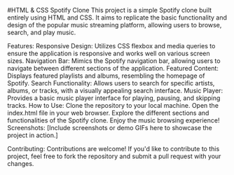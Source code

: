 #HTML & CSS Spotify Clone 
This project is a simple Spotify clone built entirely using HTML and CSS. It aims to replicate the basic functionality and design of the popular music streaming platform, allowing users to browse, search, and play music.

Features:
Responsive Design: Utilizes CSS flexbox and media queries to ensure the application is responsive and works well on various screen sizes.
Navigation Bar: Mimics the Spotify navigation bar, allowing users to navigate between different sections of the application.
Featured Content: Displays featured playlists and albums, resembling the homepage of Spotify.
Search Functionality: Allows users to search for specific artists, albums, or tracks, with a visually appealing search interface.
Music Player: Provides a basic music player interface for playing, pausing, and skipping tracks.
How to Use:
Clone the repository to your local machine.
Open the index.html file in your web browser.
Explore the different sections and functionalities of the Spotify clone.
Enjoy the music browsing experience!
Screenshots:
[Include screenshots or demo GIFs here to showcase the project in action.]

Contributing:
Contributions are welcome! If you'd like to contribute to this project, feel free to fork the repository and submit a pull request with your changes.
